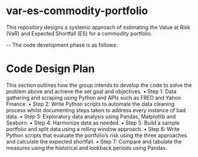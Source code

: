 # var-es-commodity-portfolio
This repository designs a systemic approach of estimating the Value at Risk (VaR) and Expected Shortfall (ES) for a commodity portfolio.

-- The code development phase is as follows:
# Code Design Plan
This section outlines how the group intends to develop the code to solve the problem above and achieve the set goal and objectives.
• Step 1: Data gathering and scraping using Python and APIs such as FRED and Yahoo Finance.
• Step 2: Write Python scripts to automate the data cleaning process whilst documenting steps taken to address every instance of bad data.
• Step 3: Exploratory data analysis using Pandas, Matplotlib and Seaborn.
• Step 4: Harmonize data as needed.
• Step 5: Build a sample portfolio and split data using a rolling window approach.
• Step 6: Write Python scripts that evaluate the portfolio’s risk using the three approaches and calculate the expected shortfall.
• Step 7: Compare and tabulate the measures using the historical and lookback periods using Pandas.
